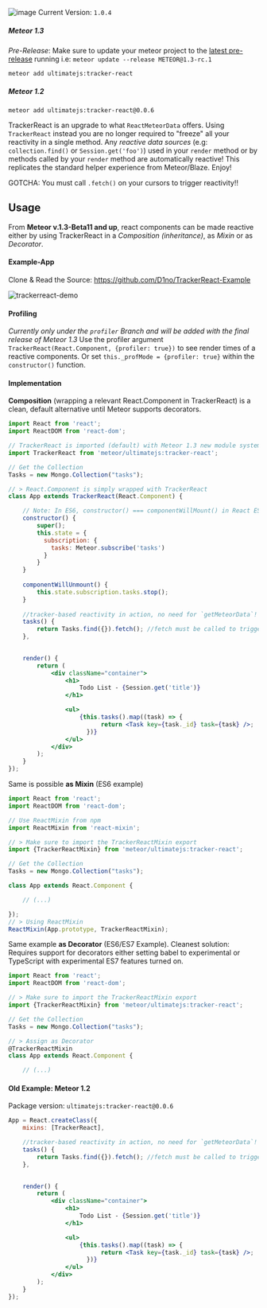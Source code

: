 ![image](https://cloud.githubusercontent.com/assets/2397125/13386784/90369cda-deb0-11e5-8900-f13660467cd1.png)
Current Version: `1.0.4`
##### Meteor 1.3
*Pre-Release*: Make sure to update your meteor project to the [latest pre-release](https://github.com/meteor/meteor/releases) running i.e: `meteor update --release METEOR@1.3-rc.1`
```
meteor add ultimatejs:tracker-react
```
##### Meteor 1.2

```
meteor add ultimatejs:tracker-react@0.0.6
```
TrackerReact is an upgrade to what `ReactMeteorData` offers. Using `TrackerReact` instead you are no longer required to "freeze" all your reactivity in a single method. Any *reactive data sources* (e.g: `collection.find()` or `Session.get('foo')`) used in your `render` method or by methods called by your `render` method are automatically reactive! This replicates the standard helper experience from Meteor/Blaze. Enjoy!

GOTCHA: You must call `.fetch()` on your cursors to trigger reactivity!!

## Usage
From **Meteor v.1.3-Beta11 and up**, react components can be made reactive either by using TrackerReact in a *Composition (inheritance)*, as *Mixin* or as *Decorator*.

#### Example-App
Clone & Read the Source: https://github.com/D1no/TrackerReact-Example

![trackerreact-demo](https://cloud.githubusercontent.com/assets/2397125/13449628/b715eee0-e02d-11e5-9e62-2397397836d5.gif)
#### Profiling
*Currently only under the `profiler` Branch and will be added with the final release of Meteor 1.3*
Use the profiler argument `TrackerReact(React.Component, {profiler: true})` to see render times of a reactive components. Or set `this._profMode = {profiler: true}` within the `constructor()` function.

#### Implementation
**Composition** (wrapping a relevant React.Component in TrackerReact) is a clean, default alternative until Meteor supports decorators.

```jsx
import React from 'react';
import ReactDOM from 'react-dom';

// TrackerReact is imported (default) with Meteor 1.3 new module system
import TrackerReact from 'meteor/ultimatejs:tracker-react';

// Get the Collection
Tasks = new Mongo.Collection("tasks");

// > React.Component is simply wrapped with TrackerReact
class App extends TrackerReact(React.Component) {

	// Note: In ES6, constructor() === componentWillMount() in React ES5
	constructor() {
		super();
		this.state = {
          subscription: {
            tasks: Meteor.subscribe('tasks')
          }
        }
	}
	
	componentWillUnmount() {
		this.state.subscription.tasks.stop();
	}
	
	//tracker-based reactivity in action, no need for `getMeteorData`!
	tasks() {
	    return Tasks.find({}).fetch(); //fetch must be called to trigger reactivity
	},
	

	render() {
		return (
			<div className="container">
				<h1>
					Todo List - {Session.get('title')}
				</h1>

				<ul>
				  	{this.tasks().map((task) => {
						  return <Task key={task._id} task={task} />;
					  })}
				</ul>
			</div>
		);
	}
});
```

Same is possible **as Mixin** (ES6 example)

```jsx
import React from 'react';
import ReactDOM from 'react-dom';

// Use ReactMixin from npm
import ReactMixin from 'react-mixin';

// > Make sure to import the TrackerReactMixin export
import {TrackerReactMixin} from 'meteor/ultimatejs:tracker-react';

// Get the Collection
Tasks = new Mongo.Collection("tasks");

class App extends React.Component {

	// (...)

});
// > Using ReactMixin 
ReactMixin(App.prototype, TrackerReactMixin);
```

Same example **as Decorator** (ES6/ES7 Example).
Cleanest solution: Requires support for decorators either setting babel to experimental or TypeScript with experimental ES7 features turned on.

```jsx
import React from 'react';
import ReactDOM from 'react-dom';

// > Make sure to import the TrackerReactMixin export
import {TrackerReactMixin} from 'meteor/ultimatejs:tracker-react';

// Get the Collection
Tasks = new Mongo.Collection("tasks");

// > Assign as Decorator
@TrackerReactMixin
class App extends React.Component {

	// (...)
```

#### Old Example: Meteor 1.2
Package version: `ultimatejs:tracker-react@0.0.6`
```jsx
App = React.createClass({
	mixins: [TrackerReact],

	//tracker-based reactivity in action, no need for `getMeteorData`!
	tasks() {
	    return Tasks.find({}).fetch(); //fetch must be called to trigger reactivity
	},
	

	render() {
		return (
			<div className="container">
				<h1>
					Todo List - {Session.get('title')}
				</h1>

				<ul>
				  	{this.tasks().map((task) => {
						  return <Task key={task._id} task={task} />;
					  })}
				</ul>
			</div>
		);
	}
});
```
